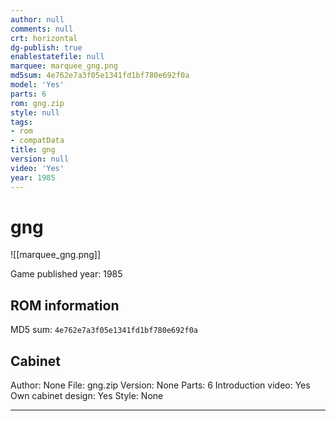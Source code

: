 ```yaml
---
author: null
comments: null
crt: horizontal
dg-publish: true
enablestatefile: null
marquee: marquee_gng.png
md5sum: 4e762e7a3f05e1341fd1bf780e692f0a
model: 'Yes'
parts: 6
rom: gng.zip
style: null
tags:
- rom
- compatData
title: gng
version: null
video: 'Yes'
year: 1985
---
```


# gng

![[marquee_gng.png]]

Game published year: 1985

## ROM information

MD5 sum: `4e762e7a3f05e1341fd1bf780e692f0a` 

## Cabinet

Author: None
File: gng.zip
Version: None
Parts: 6
Introduction video: Yes
Own cabinet design: Yes
Style: None

---
